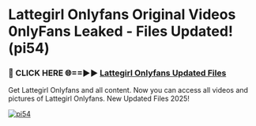 # Lattegirl Onlyfans Original Videos 0nlyFans Leaked - Files Updated! (pi54)

<h3>🔴 CLICK HERE 🌐==►► <a href="https://tinyurl.com/ehrbuxhb" rel="nofollow">Lattegirl Onlyfans Updated Files</a></h3>

Get Lattegirl Onlyfans and all content. Now you can access all videos and pictures of Lattegirl Onlyfans. New Updated Files 2025!

[![pi54](https://i.imgur.com/lVYEuWS.gif)](https://tinyurl.com/ehrbuxhb)

